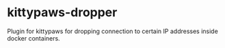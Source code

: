 # kittypaws-dropper
Plugin for kittypaws for dropping connection to certain IP addresses inside docker containers.

